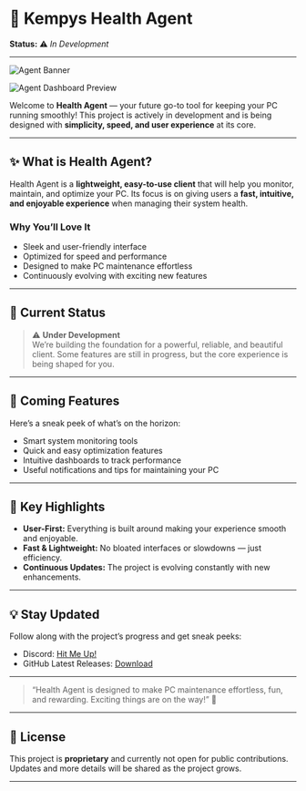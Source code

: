 # 🚀 Kempys Health Agent

**Status:** ⚠️ *In Development*  

---

![Agent Banner](https://pub-e703fe367d8f47ddbffdb6e77e503192.r2.dev/banner.png)

![Agent Dashboard Preview](https://pub-e703fe367d8f47ddbffdb6e77e503192.r2.dev/Screenshot%202025-09-04%20162609.png)

Welcome to **Health Agent** — your future go-to tool for keeping your PC running smoothly! This project is actively in development and is being designed with **simplicity, speed, and user experience** at its core.  

---

## ✨ What is Health Agent?

Health Agent is a **lightweight, easy-to-use client** that will help you monitor, maintain, and optimize your PC. Its focus is on giving users a **fast, intuitive, and enjoyable experience** when managing their system health.

### Why You’ll Love It

- Sleek and user-friendly interface  
- Optimized for speed and performance  
- Designed to make PC maintenance effortless  
- Continuously evolving with exciting new features  

---

## 🔧 Current Status

> ⚠️ **Under Development**  
> We’re building the foundation for a powerful, reliable, and beautiful client. Some features are still in progress, but the core experience is being shaped for you.  

---

## 🔮 Coming Features

Here’s a sneak peek of what’s on the horizon:

- Smart system monitoring tools  
- Quick and easy optimization features  
- Intuitive dashboards to track performance  
- Useful notifications and tips for maintaining your PC  

---

## 📌 Key Highlights

- **User-First:** Everything is built around making your experience smooth and enjoyable.  
- **Fast & Lightweight:** No bloated interfaces or slowdowns — just efficiency.  
- **Continuous Updates:** The project is evolving constantly with new enhancements.  

---

## 💡 Stay Updated

Follow along with the project’s progress and get sneak peeks:

- Discord: [Hit Me Up!](https://discord.com/users/1206971103612768317)  
- GitHub Latest Releases: [Download](https://github.com/T-J-DEV/health-agent-by-kempy-client/releases)  

---

> “Health Agent is designed to make PC maintenance effortless, fun, and rewarding. Exciting things are on the way!” 🚀

---

## 📄 License

This project is **proprietary** and currently not open for public contributions. Updates and more details will be shared as the project grows.

---
